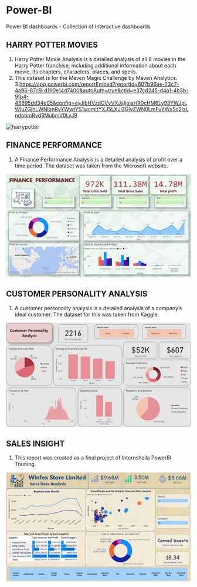 # Power-BI
Power BI dashboards - Collection of Interactive dashboards

## HARRY POTTER MOVIES     

1. Harry Potter Movie Analysis is a detailed analysis of all 8 movies in the Harry Potter franchise, including additional information about each movie, its chapters, characters, places, and spells.
2. This dataset is for the Maven Magic Challenge by Maven Analytics.
3.https://app.powerbi.com/reportEmbed?reportId=607b96ae-23c7-4a96-87c9-d190e14d7400&autoAuth=true&ctid=e37cd245-d4a1-4b5b-9fb4-43695dd34e05&config=eyJjbHVzdGVyVXJsIjoiaHR0cHM6Ly93YWJpLWluZGlhLWNlbnRyYWwtYS1wcmltYXJ5LXJlZGlyZWN0LmFuYWx5c2lzLndpbmRvd3MubmV0LyJ9



![harrypotter](https://github.com/05Madhu95/Power-BI/blob/main/HarryPottermovies.gif)


## FINANCE PERFORMANCE       

1. A Finance Performance Analysis is a detailed analysis of profit over a time period. The dataset was taken from the Microsoft website.


![financeperformance]( https://github.com/05Madhu95/Power-BI/blob/main/Financial%20Performance.png)

## CUSTOMER PERSONALITY ANALYSIS         

1. A customer personality analysis is a detailed analysis of a company’s ideal customer. The dataset for this was taken from Kaggle.


![customerpersonality]( https://github.com/05Madhu95/Power-BI/blob/main/Marketing%20camp.png)

## 	SALES INSIGHT            

1.	This report was created as a final project of Internshalla PowerBI Training.


![salesinsight]( https://github.com/05Madhu95/Power-BI/blob/main/Sales%20Insight.png)
